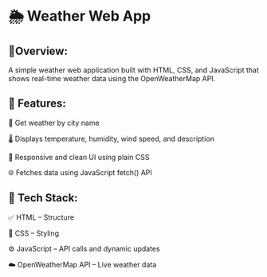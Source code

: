 # 🌦️ **Weather Web App**

## 🔹**Overview:**

A simple weather web application built with HTML, CSS, and JavaScript that shows real-time weather data using the OpenWeatherMap API.

## 🔧 **Features:**

📍 Get weather by city name

🌡️ Displays temperature, humidity, wind speed, and description

🎨 Responsive and clean UI using plain CSS

🌐 Fetches data using JavaScript fetch() API

## 🧰 **Tech Stack:**

✅ HTML – Structure

🎨 CSS – Styling

⚙️ JavaScript – API calls and dynamic updates

☁️ OpenWeatherMap API – Live weather data
